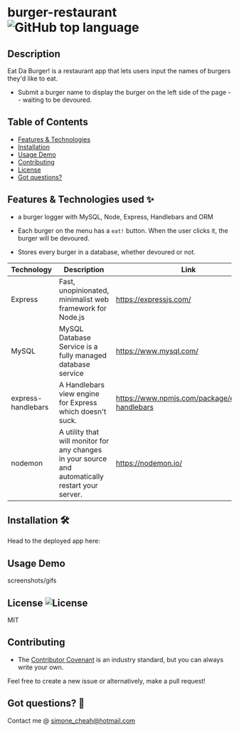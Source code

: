 # burger-restaurant ![GitHub top language](https://img.shields.io/github/languages/top/smcheah/burger-restaurant)

## Description <!-- omit in toc -->

Eat Da Burger! is a restaurant app that lets users input the names of burgers they'd like to eat.

-   Submit a burger name to display the burger on the left side of the page -- waiting to be devoured.

## Table of Contents

-   [Features & Technologies](#features--technologies-used-sparkles)
-   [Installation](#installation-hammer_and_wrench)
-   [Usage Demo](#usage-demo)
-   [Contributing](#contributing)
-   [License](#license-)
-   [Got questions?](#got-questions-thinking)

## Features & Technologies used :sparkles:

-   a burger logger with MySQL, Node, Express, Handlebars and ORM

-   Each burger on the menu has a `eat!` button. When the user clicks it, the burger will be devoured.

-   Stores every burger in a database, whether devoured or not.

| Technology         | Description                                                                                       | Link                                             |
| ------------------ | ------------------------------------------------------------------------------------------------- | ------------------------------------------------ |
| Express            | Fast, unopinionated, minimalist web framework for Node.js                                         | https://expressjs.com/                           |
| MySQL              | MySQL Database Service is a fully managed database service                                        | https://www.mysql.com/                           |
| express-handlebars | A Handlebars view engine for Express which doesn't suck.                                          | https://www.npmjs.com/package/express-handlebars |
| nodemon            | A utility that will monitor for any changes in your source and automatically restart your server. | https://nodemon.io/                              |

## Installation :hammer_and_wrench:

Head to the deployed app here: 

## Usage Demo

screenshots/gifs

## License ![License](https://img.shields.io/github/license/smcheah/burger-restaurant)

MIT

## Contributing

-   The [Contributor Covenant](https://www.contributor-covenant.org/) is an industry standard, but you can always write your own.

Feel free to create a new issue or alternatively, make a pull request!

## Got questions? :thinking:

Contact me @ simone_cheah@hotmail.com
